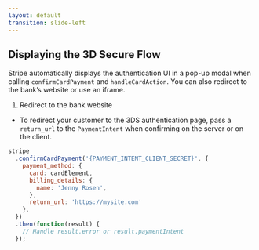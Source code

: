 ```yaml
---
layout: default
transition: slide-left
---
```


## Displaying the 3D Secure Flow

Stripe automatically displays the authentication UI in a pop-up modal when calling `confirmCardPayment` and `handleCardAction`. You can also redirect to the bank’s website or use an iframe.

1. Redirect to the bank website

- To redirect your customer to the 3DS authentication page, pass a `return_url` to the `PaymentIntent` when confirming on the server or on the client.

```javascript
stripe
  .confirmCardPayment('{PAYMENT_INTENT_CLIENT_SECRET}', {
    payment_method: {
      card: cardElement,
      billing_details: {
        name: 'Jenny Rosen',
      },
      return_url: 'https://mysite.com'
    },
  })
  .then(function(result) {
    // Handle result.error or result.paymentIntent
  });
```
